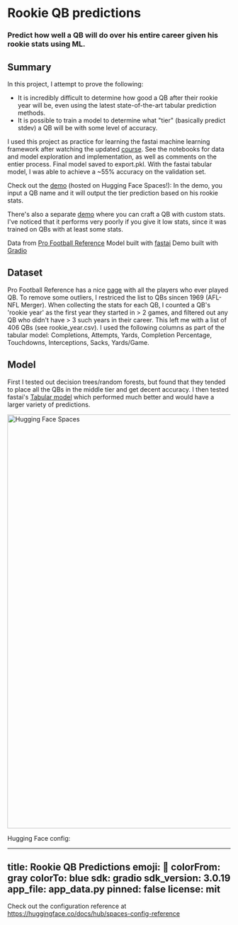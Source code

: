 # Rookie QB predictions
### Predict how well a QB will do over his entire career given his rookie stats using ML. 

## Summary
In this project, I attempt to prove the following:
- It is incredibly difficult to determine how good a QB after their rookie year will be, even using the latest state-of-the-art tabular prediction methods.
- It is possible to train a model to determine what "tier" (basically predict stdev) a QB will be with some level of accuracy.

I used this project as practice for learning the fastai machine learning framework after watching the updated [course](https://course.fast.ai/). 
See the notebooks for data and model exploration and implementation, as well as comments on the entier process. Final model saved to export.pkl. 
With the fastai tabular model, I was able to achieve a ~55% accuracy on the validation set.

Check out the [demo](https://huggingface.co/spaces/mattricesound/Rookie-QB-Predictions-Name) (hosted on Hugging Face Spaces!): 
In the demo, you input a QB name and it will output the tier prediction based on his rookie stats. 

There's also a separate [demo](https://huggingface.co/spaces/mattricesound/Rookie-QB-Predictions-Stats) where you can craft a QB with custom stats.
I've noticed that it performs very poorly if you give it low stats, since it was trained on QBs with at least some stats.

Data from [Pro Football Reference](https://www.pro-football-reference.com/)
Model built with [fastai](https://www.fast.ai/)
Demo built with [Gradio](https://gradio.app/)

## Dataset
Pro Football Reference has a nice [page](https://www.pro-football-reference.com/players/qbindex.htm) with all the players who ever played QB. 
To remove some outliers, I restriced the list to QBs sincen 1969 (AFL-NFL Merger). When collecting the stats for each QB, I counted a QB's 'rookie year' as the first year they started in > 2 games, and filtered out any QB who didn't have > 3 such years in their career. This left me with a list of 406 QBs (see rookie_year.csv). I used the following columns as part of the tabular model: Completions, Attempts, Yards, Completion Percentage, Touchdowns, Interceptions, Sacks, Yards/Game.

## Model 
First I tested out decision trees/random forests, but found that they tended to place all the QBs in the middle tier and get decent accuracy. 
I then tested fastai's [Tabular model](https://docs.fast.ai/tabular.model.html) which performed much better and would have a larger variety of predictions. 


<img width="935" alt="Hugging Face Spaces" src="https://user-images.githubusercontent.com/18355302/174906518-7fa50137-326d-4250-a454-015be3849891.png">



Hugging Face config:

---
title: Rookie QB Predictions
emoji: 🦀
colorFrom: gray
colorTo: blue
sdk: gradio
sdk_version: 3.0.19
app_file: app_data.py
pinned: false
license: mit
---

Check out the configuration reference at https://huggingface.co/docs/hub/spaces-config-reference
